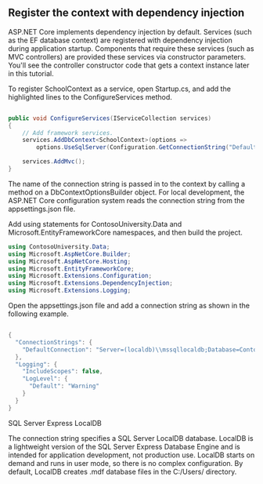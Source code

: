 
## Register the context with dependency injection

ASP.NET Core implements dependency injection by default. Services (such as the EF database context) are registered with dependency injection during application startup. Components that require these services (such as MVC controllers) are provided these services via constructor parameters. You'll see the controller constructor code that gets a context instance later in this tutorial.

To register SchoolContext as a service, open Startup.cs, and add the highlighted lines to the ConfigureServices method.

```cs

public void ConfigureServices(IServiceCollection services)
{
    // Add framework services.
    services.AddDbContext<SchoolContext>(options =>
        options.UseSqlServer(Configuration.GetConnectionString("DefaultConnection")));

    services.AddMvc();
}
```

The name of the connection string is passed in to the context by calling a method on a DbContextOptionsBuilder object. For local development, the ASP.NET Core configuration system reads the connection string from the appsettings.json file.

Add using statements for ContosoUniversity.Data and Microsoft.EntityFrameworkCore namespaces, and then build the project.

```cs
using ContosoUniversity.Data;
using Microsoft.AspNetCore.Builder;
using Microsoft.AspNetCore.Hosting;
using Microsoft.EntityFrameworkCore;
using Microsoft.Extensions.Configuration;
using Microsoft.Extensions.DependencyInjection;
using Microsoft.Extensions.Logging;
```
Open the appsettings.json file and add a connection string as shown in the following example.


```cs

{
  "ConnectionStrings": {
    "DefaultConnection": "Server=(localdb)\\mssqllocaldb;Database=ContosoUniversity1;Trusted_Connection=True;MultipleActiveResultSets=true"
  },
  "Logging": {
    "IncludeScopes": false,
    "LogLevel": {
      "Default": "Warning"
    }
  }
}
```

SQL Server Express LocalDB

The connection string specifies a SQL Server LocalDB database. LocalDB is a lightweight version of the SQL Server Express Database Engine and is intended for application development, not production use. LocalDB starts on demand and runs in user mode, so there is no complex configuration. By default, LocalDB creates .mdf database files in the C:/Users/<user> directory.